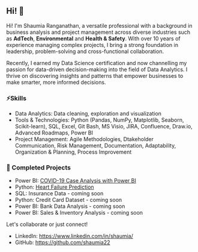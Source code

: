 ## Hi! 👋

Hi! I'm Shaumia Ranganathan, a versatile professional with a background in business analysis and project management across diverse industries such as **AdTech**, **Environmental** and **Health & Safety**. With over 10 years of experience managing complex projects, I bring a strong foundation in leadership, problem-solving and cross-functional collaboration.

Recently, I earned my Data Science certification and now channelling my passion for data-driven decision-making into the field of Data Analytics. I thrive on discovering insights and patterns that empower businesses to make smarter, more informed decisions.

### ⚡Skills 
* Data Analytics: Data cleaning, exploration and visualization
* Tools & Technologies: Python (Pandas, NumPy, Matplotlib, Seaborn, Scikit-learn), SQL, Excel, Git Bash, MS Visio, JIRA, Confluence, Draw.io, Advanced Roadmaps, Power BI
* Project Management: Agile Methodologies, Dtakeholder Communication, Risk Management, Documentation, Adaptability, Organization & Planning, Process Improvement

### 🔭 Completed Projects 
* Power BI: [COVID-19 Case Analysis with Power BI](https://github.com/shaumia22/COVID-19-Case-Analysis-with-Power-BI)
* Python: [Heart Failure Prediction](https://github.com/shaumia22/Heart-Failure-Prediction)
* SQL: Insurance Data - coming soon
* Python: Credit Card Dataset - coming soon
* Power BI: Bank Data Analysis - coming soon
* Power BI: Sales & Inventory Analysis - coming soon

Let's collaborate or just connect!
* LinkedIn: https://www.linkedin.com/in/shaumia/
* GitHub: https://github.com/shaumia22

<!--
**shaumia22/shaumia22** is a ✨ _special_ ✨ repository because its `README.md` (this file) appears on your GitHub profile.

Here are some ideas to get you started:

- 🔭 I’m currently working on ...
- 🌱 I’m currently learning ...
- 👯 I’m looking to collaborate on ...
- 🤔 I’m looking for help with ...
- 💬 Ask me about ...
- 📫 How to reach me: ...
- 😄 Pronouns: ...
- ⚡ Fun fact: ...
-->
